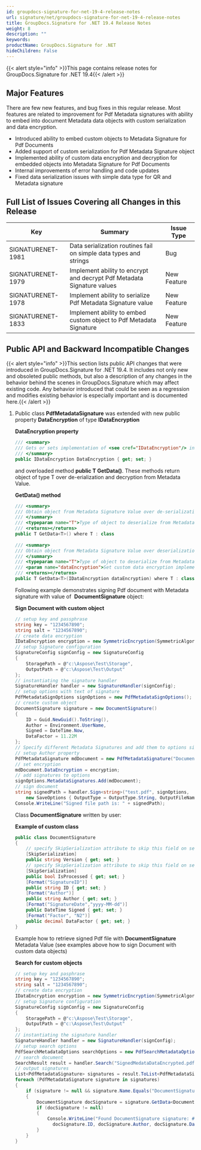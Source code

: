 ```yaml
---
id: groupdocs-signature-for-net-19-4-release-notes
url: signature/net/groupdocs-signature-for-net-19-4-release-notes
title: GroupDocs.Signature for .NET 19.4 Release Notes
weight: 8
description: ""
keywords: 
productName: GroupDocs.Signature for .NET
hideChildren: False
---
```

{{< alert style="info" >}}This page contains release notes for GroupDocs.Signature for .NET 19.4{{< /alert >}}

## Major Features

There are few new features, and bug fixes in this regular release. Most features are related to improvement for Pdf Metadata signatures with ability to embed into document Metadata data objects with custom serialization and data encryption.

*   Introduced ability to embed custom objects to Metadata Signature for Pdf Documents
*   Added support of custom serialization for Pdf Metadata Signature object
*   Implemented ability of custom data encryption and decryption for embedded objects into Metadata Signature for Pdf Documents
*   Internal improvements of error handling and code updates
*   Fixed data serialization issues with simple data type for QR and Metadata signature

## Full List of Issues Covering all Changes in this Release

| Key | Summary | Issue Type |
| --- | --- | --- |
| SIGNATURENET-1981 | Data serialization routines fail on simple data types and strings | Bug |
| SIGNATURENET-1979 | Implement ability to encrypt and decrypt Pdf Metadata Signature values | New Feature |
| SIGNATURENET-1978 | Implement ability to serialize Pdf Metadata Signature value | New Feature |
| SIGNATURENET-1833 | Implement ability to embed custom object to Pdf Metadata Signature | New Feature |

## Public API and Backward Incompatible Changes

{{< alert style="info" >}}This section lists public API changes that were introduced in GroupDocs.Signature for .NET 19.4. It includes not only new and obsoleted public methods, but also a description of any changes in the behavior behind the scenes in GroupDocs.Signature which may affect existing code. Any behavior introduced that could be seen as a regression and modifies existing behavior is especially important and is documented here.{{< /alert >}}

1.  Public class **PdfMetadataSignature** was extended with new public property **DataEncryption** of type **IDataEncryption**
    
    **DataEncryption property**
    
    ```csharp
    /// <summary>
    /// Gets or sets implementation of <see cref="IDataEncryption"/> interface to encode and decode signature Value properties.
    /// </summary>
    public IDataEncryption DataEncryption { get; set; }
    ```
    
    and overloaded method **public T GetData<T>()**. These methods return object of type T over de-erialization and decryption from Metadata Value.
    
    **GetData<T>() method**
    
    ```csharp
    /// <summary>
    /// Obtain object from Metadata Signature Value over de-serialization and decryption
    /// </summary>
    /// <typeparam name="T">Type of object to deserialize from Metadata value</typeparam>
    /// <returns></returns>
    public T GetData<T>() where T : class
     
    /// <summary>
    /// Obtain object from Metadata Signature Value over deserialization.
    /// </summary>
    /// <typeparam name="T">Type of object to deserialize from Metadata Value</typeparam>
    /// <param name="dataEncryption">Set custom data encryption implementation</param>
    /// <returns></returns>
    public T GetData<T>(IDataEncryption dataEncryption) where T : class
    ```
    
    Following example demonstrates signing Pdf document with Metadata signature with value of  **DocumentSignature** object:
    
    **Sign Document with custom object**
    
    ```csharp
    // setup key and passphrase
    string key = "1234567890";
    string salt = "1234567890";
    // create data encryption
    IDataEncryption encryption = new SymmetricEncryption(SymmetricAlgorithmType.Rijndael, key, salt);
    // setup Signature configuration
    SignatureConfig signConfig = new SignatureConfig
    {
        StoragePath = @"c:\Aspose\Test\Storage",
        OutputPath = @"c:\Aspose\Test\Output"
    };
    // instantiating the signature handler
    SignatureHandler handler = new SignatureHandler(signConfig);
    // setup options with text of signature
    PdfMetadataSignOptions signOptions = new PdfMetadataSignOptions();
    // create custom object
    DocumentSignature signature = new DocumentSignature()
    {
        ID = Guid.NewGuid().ToString(),
        Author = Environment.UserName,
        Signed = DateTime.Now,
        DataFactor = 11.22M
    };
    // Specify different Metadata Signatures and add them to options sigature collection
    // setup Author property
    PdfMetadataSignature mdDocument = new PdfMetadataSignature("DocumentSignature", signature);
    // set encryption
    mdDocument.DataEncryption = encryption;
    // add signatures to options
    signOptions.MetadataSignatures.Add(mdDocument);
    // sign document
    string signedPath = handler.Sign<string>("test.pdf", signOptions,
        new SaveOptions { OutputType = OutputType.String, OutputFileName = "SignedMedataDataEncrypted.pdf" });
    Console.WriteLine("Signed file path is: " + signedPath); 
    ```
    
    Class **DocumentSignature** written by user:
    
    **Example of custom class**
    
    ```csharp
    public class DocumentSignature
    {
        // specify SkipSerialization attribute to skip this field on serialization
        [SkipSerialization]
        public string Version { get; set; }
        // specify SkipSerialization attribute to skip this field on serialization
        [SkipSerialization]
        public bool IsProcessed { get; set; }
        [Format("SignatureID")]
        public string ID { get; set; }
        [Format("Author")]
        public string Author { get; set; }
        [Format("SignatureDate","yyyy-MM-dd")]
        public DateTime Signed { get; set; }
        [Format("Factor", "N2")]
        public decimal DataFactor { get; set; }
    }
    ```
    
    Example how to retrieve signed Pdf file with **DocumentSignature** Metadata Value (see examples above how to sign Document with custom data objects)
    
    **Search for custom objects**
    
    ```csharp
    // setup key and pasphrase
    string key = "1234567890";
    string salt = "1234567890";
    // create data encryption
    IDataEncryption encryption = new SymmetricEncryption(SymmetricAlgorithmType.Rijndael, key, salt);
    // setup Signature configuration
    SignatureConfig signConfig = new SignatureConfig
    {
    	StoragePath = @"c:\Aspose\Test\Storage",
    	OutputPath = @"c:\Aspose\Test\Output"
    };
    // instantiating the signature handler
    SignatureHandler handler = new SignatureHandler(signConfig);
    // setup search options
    PdfSearchMetadataOptions searchOptions = new PdfSearchMetadataOptions();
    // search document
    SearchResult result = handler.Search("SignedMedataDataEncrypted.pdf", searchOptions);
    // output signatures
    List<PdfMetadataSignature> signatures = result.ToList<PdfMetadataSignature>();
    foreach (PdfMetadataSignature signature in signatures)
    {
    	if (signature != null && signature.Name.Equals("DocumentSignature"))
    	{
    		DocumentSignature docSignature = signature.GetData<DocumentSignature>(encryption);
    		if (docSignature != null)
    		{
    			Console.WriteLine("Found DocumentSignature signature: #{0}. Author {1} from {2}. Factor: {3}", 
    			  docSignature.ID, docSignature.Author, docSignature.DataFactor, docSignature.DataFactor);
    		}
    	}
    }
    ```
